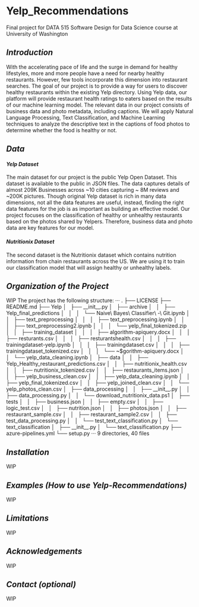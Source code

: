 # Yelp_Recommendations
Final project for DATA 515 Software Design for Data Science course at University of Washington

<h2><i> Introduction </i></h2>
With the accelerating pace of life and the surge in demand for healthy lifestyles, more and more people have a need for nearby healthy restaurants. However, few tools incorporate this dimension into restaurant searches. The goal of our project is to provide a way for users to discover healthy restaurants within the existing Yelp directory. Using Yelp data, our platform will provide restaurant health ratings to eaters based on the results of our machine learning model. The relevant  data in our project consists of business data and photo metadata, including captions. We will apply Natural Language Processing, Text Classification, and Machine Learning techniques  to analyze the descriptive text in the captions of food photos to determine whether the food is healthy or not. 

<h2><i>Data</i></h2>

<i> <h4> Yelp Dataset </h4></i> The main dataset for our project is the public Yelp Open Dataset. This dataset is available to the public in JSON files. The data captures details of almost 209K Businesses across ~10 cities capturing ~ 8M reviews and ~200K pictures. Though original Yelp dataset is rich in many data dimensions, not all the data features are useful, instead, finding the right data features for the job is as important as building an effective model. Our project focuses on the classification of healthy or unhealthy restaurants based on the photos shared by Yelpers. Therefore, business data and photo data are key features for our model. 

<i> <h4> Nutritionix Dataset </h4></i> The second dataset is the Nutritionix dataset which contains nutrition information from chain restaurants across the US.  We are using it to train our classification model that will assign healthy or unhealthy labels.


<h2><i>Organization of the Project</i></h2> WIP
The project has the following structure:
···
.
├── LICENSE
├── README.md
├── Yelp
│   ├── __init__.py
│   ├── archive
│   │   ├── Yelp_final_predictions
│   │   │   └── Naive\ Bayes\ Classifier\ -\ Git.ipynb
│   │   ├── text_preprocessing
│   │   │   ├── text_preprocessing.ipynb
│   │   │   ├── text_preprocessing2.ipynb
│   │   │   └── yelp_final_tokenized.zip
│   │   ├── training_dataset
│   │   │   ├── algorithm-apiquery.docx
│   │   │   ├── resturants.csv
│   │   │   ├── resturantshealth.csv
│   │   │   ├── trainingdataset-yelp.ipynb
│   │   │   ├── trainingdataset.csv
│   │   │   ├── trainingdataset_tokenized.csv
│   │   │   └── ~$gorithm-apiquery.docx
│   │   └── yelp_data_cleaning.ipynb
│   ├── data
│   │   ├── Yelp_Healthy_restaurant_predictions.csv
│   │   ├── nutritionix_health.csv
│   │   ├── nutritionix_tokenized.csv
│   │   ├── restaurants_items.json
│   │   ├── yelp_business_clean.csv
│   │   ├── yelp_data_cleaning.ipynb
│   │   ├── yelp_final_tokenized.csv
│   │   ├── yelp_joined_clean.csv
│   │   └── yelp_photos_clean.csv
│   ├── data_processing
│   │   ├── __init__.py
│   │   ├── data_processing.py
│   │   └── download_nutritionix_data.ps1
│   ├── tests
│   │   ├── business.json
│   │   ├── empty.csv
│   │   ├── logic_test.csv
│   │   ├── nutrition.json
│   │   ├── photos.json
│   │   ├── restaurant_sample.csv
│   │   ├── restaurant_sample2.csv
│   │   ├── test_data_processing.py
│   │   └── test_text_classification.py
│   └── text_classification
│       ├── __init__.py
│       └── text_classification.py
├── azure-pipelines.yml
└── setup.py
···
9 directories, 40 files
<h2><i>Installation</i></h2> WIP

<h2><i>Examples (How to use Yelp-Recommendations)</i></h2> WIP

<h2><i>Limitations</i></h2> WIP

<h2><i>Acknowledgements</i></h2> WIP

<h2><i>Contact (optional)</i></h2> WIP
